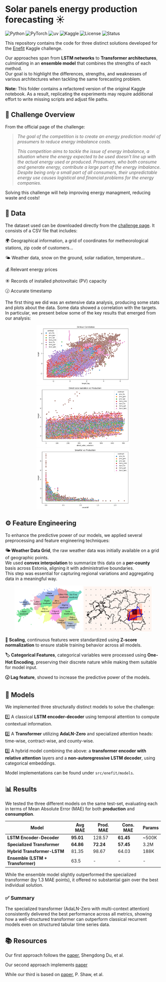 # Solar panels energy production forecasting ☀️
![Python](https://img.shields.io/badge/Python-3.9+-blue?style=flat-square&logo=python)
![PyTorch](https://img.shields.io/badge/PyTorch-1.13+-red?style=flat-square&logo=pytorch)
![uv](https://img.shields.io/badge/uv-virtualenv-lightgrey?style=flat-square&logo=python)
![Kaggle](https://img.shields.io/badge/Kaggle-Notebook-blue?style=flat-square&logo=kaggle)
![License](https://img.shields.io/github/license/alexzilligmm/windy?style=flat-square)
![Status](https://img.shields.io/badge/Status-In%20Development-orange?style=flat-square)

This repository contains the code for three distinct solutions developed for the [Enefit](https://www.kaggle.com/competitions/predict-energy-behavior-of-prosumers) Kaggle challenge.

Our approaches span from **LSTM networks** to **Transformer architectures**, culminating in an **ensemble model** that combines the strengths of each method.  
Our goal is to highlight the differences, strengths, and weaknesses of various architectures when tackling the same forecasting problem.

**Note:** This folder contains a refactored version of the original Kaggle notebook. As a result, replicating the experiments may require additional effort to write missing scripts and adjust file paths.

## 📖 Challenge Overview  
From the official page of the challenge:

> *The goal of the competition is to create an energy prediction model of prosumers to reduce energy imbalance costs.*
>
> *This competition aims to tackle the issue of energy imbalance, a situation where the energy expected to be used doesn't line up with the actual energy used or produced. Prosumers, who both consume and generate energy, contribute a large part of the energy imbalance. Despite being only a small part of all consumers, their unpredictable energy use causes logistical and financial problems for the energy companies.*

Solving this challenge will help improving energy managment, reducing waste and costs!


## 💾 Data  
The dataset used can be downloaded directly from the [challenge page](https://www.kaggle.com/competitions/predict-energy-behavior-of-prosumers/data). It consists of a CSV file that includes:  

🌍 Geographical information, a grid of coordinates for metheorological stations, zip code of customers...

🌤️ Weather data, snow on the ground, solar radiation, temperature... 

💰 Relevant energy prices  

☀️ Records of installed photovoltaic (PV) capacity

🕝 Accurate timestamp

The first thing we did was an extensive data analysis, producing some stats and plots about the data.
Some data showed a correlation with the targets. In particular, we present below some of the key results that emerged from our analysis:
<p align="center">
  <img src="media/24-hours_correlation.png" alt="Target with itself" width="300">
  <img src="media/solar_rad_vs_prod.png" alt="Solar radiation vs production" width="300">
  <img src="media/snowfall_vs_production.png" alt="Solar radiation vs production" width="300">
</p>


## ⚙️ Feature Engineering

To enhance the predictive power of our models, we applied several preprocessing and feature engineering techniques:

**🌤️ Weather Data Grid**, the raw weather data was initially available on a grid of geographic points.  
We used **convex interpolation** to summarize this data on a **per-county** basis across Estonia, aligning it with administrative boundaries.  
This step was essential for capturing regional variations and aggregating data in a meaningful way.
<p align="center">
  <img src="media/Estonia_counties.png" alt="Estonia counties map" width="220">
  <img src="media/weather_convex_inter.png" alt="Estonia Weather Interpolation Map" width="220">
</p>


**🔁 Scaling**, continuous features were standardized using **Z-score normalization** to ensure stable training behavior across all models.

**🏷️ Categorical Features**, categorical variables were processed using **One-Hot Encoding**, preserving their discrete nature while making them suitable for model input.

**🕝 Lag feature**, showed to increase the predictive power of the models.

## 🚀 Models
We implemented three structurally distinct models to solve the challenge:

1️⃣ A classical **LSTM encoder-decoder** using temporal attention to compute contextual information.

2️⃣ A **Transformer** utilizing **AdaLN-Zero** and specialized attention heads: time-wise, contract-wise, and county-wise.

3️⃣ A hybrid model combining the above: a **transformer encoder with relative attention** layers and a **non-autoregressive LSTM decoder**, using categorical embeddings.

Model implementations can be found under `src/enefit/models`.

## 📊 Results

We tested the three different models on the same test-set, evaluating each in terms of Mean Absolute Error (MAE) for both **production** and **consumption**.

| Model                     | Avg MAE | Prod. MAE | Cons. MAE | Params |
|--------------------------|---------|-----------|-----------|--------|
| **LSTM Encoder-Decoder**  | **95.01**  | 128.57    | **61.45**    | ~500K |
| **Specialized Transformer**   | **64.86**  | **72.24**    | **57.45**    | 3.2M   |
| **Hybrid Transformer-LSTM**     | 81.35   | 98.67     | 64.03     | 188K   |
| **Ensemble (LSTM + Transformer)**     | 63.5    | -         | -         | -      |

While the ensemble model slightly outperformed the specialized transformer (by 1.3 MAE points), it offered no substantial gain over the best individual solution.

### ✅ Summary

The specialized transformer (AdaLN-Zero with multi-context attention) consistently delivered the best performance across all metrics, showing how a well-structured transformer can outperform classical recurrent models even on structured tabular time series data.


## 📚 Resources

Our first approach follows the [paper](https://www.sciencedirect.com/science/article/pii/S0925231220300606), Shengdong Du, et al.

Our second approach implements [paper](https://arxiv.org/abs/2212.09748)

While our third is based on [paper](https://arxiv.org/abs/1803.02155), P. Shaw, et al.


